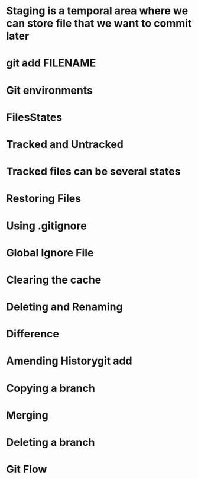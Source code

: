 # Staging is a temporal area where we can store file that we want to commit later
# git add FILENAME
<!-- git add --all
git add -A
git add .
git commit -m "My first commit"
git remote add myrepo <repo url>

-->

# Git environments
<!-- Working env
Staging env
Commit -->
# FilesStates
# Tracked and Untracked
# Tracked files can be several states 
<!-- unmodified
modified
staged -->
# Restoring Files
<!-- git restore README.md
git restore .
git checkout . -->

# Using .gitignore
# Global Ignore File
<!-- git config --global core.excludesfile [file] -->
# Clearing the cache
<!-- git rm -r --cached . -->
# Deleting and Renaming
<!-- git rm index.html 
git restore --staged <file> -->
# Difference
<!-- git diff -->
<!-- git log --oneline -->
# Amending Historygit add 

<!-- git commit --amend -->
# Copying a branch
<!-- git switch -c NAME
# git chechout -b NAME -->

# Merging
<!-- git merge <branch> -->
# Deleting a branch
<!-- git branch --delete NAME
git branch -d NAME
git branch -b NAME -->

# Git Flow
<!-- Feature/fix branch
make changes
Merge to master
Delete old branch
[gitflow]: image.png -->
